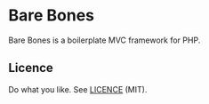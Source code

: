 # Bare Bones

Bare Bones is a boilerplate MVC framework for PHP.

## Licence

Do what you like. See [LICENCE](L1) (MIT).

[L1]: https://raw.githubusercontent.com/garethflowers/bare-bones/master/LICENSE
